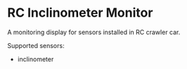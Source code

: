 # RC Inclinometer Monitor

A monitoring display for sensors installed in RC crawler car.

Supported sensors:

- inclinometer
